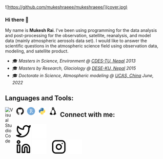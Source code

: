 ![https://github.com/mukeshraeee/mukeshraeee/](cover.jpg)

### Hi there 👋

My name is **Mukesh Rai**. I've been using programming for the data analysis and post-processing for the observation, satellite, reanalysis, and model data (mainly atmospheric aerosols data set). I would like to answer the scientific questions in the atmospheric science field using observation data, modeling, and satellite product.

- 🎓 *Masters in Science, Environment @ [CDES-TU, Nepal](http://www.cdes.edu.np/) 2013*
- 🎓 *Masters by Research, Glaciology @ [DESE-KU, Nepal](https://ese.ku.edu.np/) 2015*
- 🎓 *Doctorate in Science, Atmospheric modeling @ [UCAS, China](https://ic-en.ucas.ac.cn/) June, 2022*

## Languages and Tools:
<img align="left" alt="Visual Studio Code" width="26px" src="https://cdn.jsdelivr.net/gh/devicons/devicon/icons/vscode/vscode-original.svg" style="padding-right:10px;" />
<img align="left" alt="GitHub" width="26px" src="https://github.com/devicons/devicon/blob/master/icons/github/github-original.svg" style="padding-right:10px;" />
<img align="left" alt="R" width="26px" src="https://github.com/devicons/devicon/blob/master/icons/rstudio/rstudio-original.svg", style="padding-right:10px;" />
<img align="left" alt="Python" width="26px" src="https://github.com/devicons/devicon/blob/master/icons/python/python-original.svg", style="padding-right:10px;" />
<img align="left" alt="Linux" width="26px" src="https://github.com/devicons/devicon/blob/master/icons/linux/linux-plain.svg", style="padding-right:10px;"  /> 
           
## Connect with me:

[![website](https://github.com/mukeshraeee/mukeshraeee/blob/main/img/twitter-light.svg)](https://twitter.com/MukeshRaee#gh-light-mode-only)
[![website](https://github.com/mukeshraeee/mukeshraeee/blob/main/img/twitter-dark.svg)](https://twitter.com/MukeshRaee#gh-dark-mode-only)
&nbsp;&nbsp;                       
[![website](https://github.com/mukeshraeee/mukeshraeee/blob/main/img/linkedin-light.svg)](https://www.linkedin.com/in/mukesh-rai-5b5b3b85#gh-light-mode-only)
[![website](https://github.com/mukeshraeee/mukeshraeee/blob/main/img/linkedin-dark.svg)](https://www.linkedin.com/in/mukesh-rai-5b5b3b85#gh-dark-mode-only)
&nbsp;&nbsp;
[![website](https://github.com/mukeshraeee/mukeshraeee/blob/main/img/instagram-light.svg)](https://www.instagram.com/mukesh_raee/#gh-light-mode-only)
[![website](https://github.com/mukeshraeee/mukeshraeee/blob/main/img/instagram-dark.svg)](https://www.instagram.com/mukesh_raee/#gh-dark-mode-only)
&nbsp;&nbsp;
